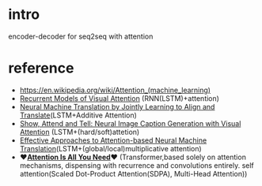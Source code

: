 # intro
encoder-decoder for seq2seq with attention

# reference
- https://en.wikipedia.org/wiki/Attention_(machine_learning)
- [Recurrent Models of Visual Attention](https://arxiv.org/abs/1406.6247) (RNN(LSTM)+attention)
- [Neural Machine Translation by Jointly Learning to Align and Translate](https://arxiv.org/abs/1409.0473)(LSTM+Additive Attention)
- [Show, Attend and Tell: Neural Image Caption Generation with Visual Attention](https://arxiv.org/abs/1502.03044) (LSTM+(hard/soft)attetion)
- [Effective Approaches to Attention-based Neural Machine Translation](https://arxiv.org/abs/1508.04025)(LSTM+(global/local)multiplicative attention)
- ❤[**Attention Is All You Need**](https://arxiv.org/abs/1706.03762)❤ (Transformer,based solely on attention mechanisms, dispensing with recurrence and convolutions entirely. self attention(Scaled Dot-Product Attention(SDPA), Multi-Head Attention))